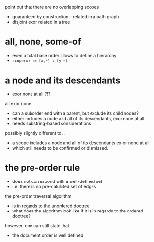
point out that there are no overlapping scopes
- guaranteed by construction - related in a path graph
- disjoint exor related in a tree

# all, none, some-of
- even a total base order allows to define a hierarchy
- `scope(x) := [x,*] \ [y,*]`

# a node and its descendants
- exor none at all ?!?

all exor none
- can a suborder end with a parent, but exclude its child nodes?
- either includes a node and all of its descendants, exor none at all
- needs substring-based considerations

possibly slightly different to ..
- a scope includes a node and all of its descendants ex-or none at all
- which still needs to be confirmed or dismissed.

# the pre-order rule
- does not correspond with a well-defined set
- i.e. there is no pre-calulated set of edges

the pre-order traversal algorithm
- is in regards to the unordered doctree
- what does the algorithm look like if it
  is in regards to the ordered doctree?

however, one can still state that
- the document order is well defined
